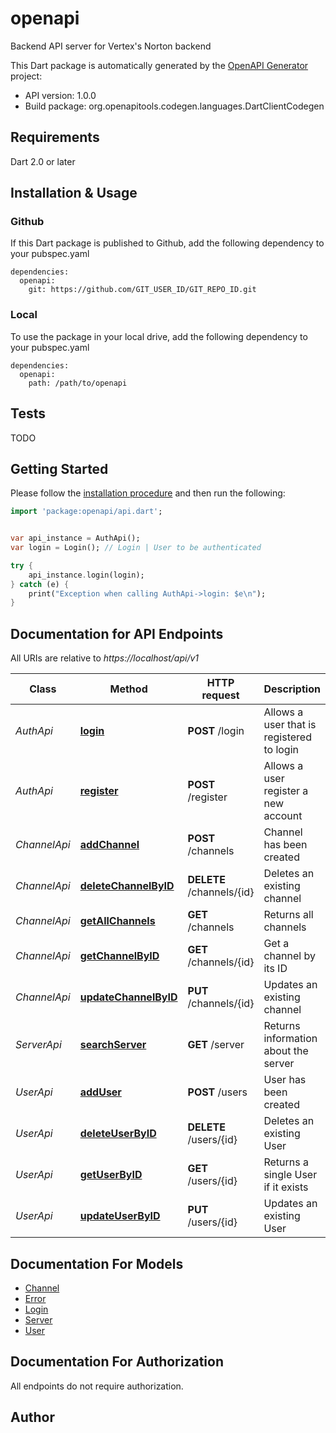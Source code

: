 # openapi
Backend API server for Vertex's Norton backend

This Dart package is automatically generated by the [OpenAPI Generator](https://openapi-generator.tech) project:

- API version: 1.0.0
- Build package: org.openapitools.codegen.languages.DartClientCodegen

## Requirements

Dart 2.0 or later

## Installation & Usage

### Github
If this Dart package is published to Github, add the following dependency to your pubspec.yaml
```
dependencies:
  openapi:
    git: https://github.com/GIT_USER_ID/GIT_REPO_ID.git
```

### Local
To use the package in your local drive, add the following dependency to your pubspec.yaml
```
dependencies:
  openapi:
    path: /path/to/openapi
```

## Tests

TODO

## Getting Started

Please follow the [installation procedure](#installation--usage) and then run the following:

```dart
import 'package:openapi/api.dart';


var api_instance = AuthApi();
var login = Login(); // Login | User to be authenticated

try {
    api_instance.login(login);
} catch (e) {
    print("Exception when calling AuthApi->login: $e\n");
}

```

## Documentation for API Endpoints

All URIs are relative to *https://localhost/api/v1*

Class | Method | HTTP request | Description
------------ | ------------- | ------------- | -------------
*AuthApi* | [**login**](doc//AuthApi.md#login) | **POST** /login | Allows a user that is registered to login
*AuthApi* | [**register**](doc//AuthApi.md#register) | **POST** /register | Allows a user register a new account
*ChannelApi* | [**addChannel**](doc//ChannelApi.md#addchannel) | **POST** /channels | Channel has been created
*ChannelApi* | [**deleteChannelByID**](doc//ChannelApi.md#deletechannelbyid) | **DELETE** /channels/{id} | Deletes an existing channel
*ChannelApi* | [**getAllChannels**](doc//ChannelApi.md#getallchannels) | **GET** /channels | Returns all channels
*ChannelApi* | [**getChannelByID**](doc//ChannelApi.md#getchannelbyid) | **GET** /channels/{id} | Get a channel by its ID
*ChannelApi* | [**updateChannelByID**](doc//ChannelApi.md#updatechannelbyid) | **PUT** /channels/{id} | Updates an existing channel
*ServerApi* | [**searchServer**](doc//ServerApi.md#searchserver) | **GET** /server | Returns information about the server
*UserApi* | [**addUser**](doc//UserApi.md#adduser) | **POST** /users | User has been created
*UserApi* | [**deleteUserByID**](doc//UserApi.md#deleteuserbyid) | **DELETE** /users/{id} | Deletes an existing User
*UserApi* | [**getUserByID**](doc//UserApi.md#getuserbyid) | **GET** /users/{id} | Returns a single User if it exists
*UserApi* | [**updateUserByID**](doc//UserApi.md#updateuserbyid) | **PUT** /users/{id} | Updates an existing User


## Documentation For Models

 - [Channel](doc//Channel.md)
 - [Error](doc//Error.md)
 - [Login](doc//Login.md)
 - [Server](doc//Server.md)
 - [User](doc//User.md)


## Documentation For Authorization

 All endpoints do not require authorization.


## Author




